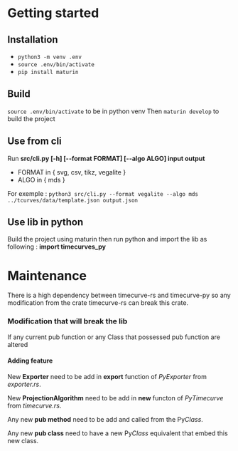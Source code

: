 # Getting started

## Installation

- `python3 -m venv .env`
- `source .env/bin/activate`
- `pip install maturin`

## Build

`source .env/bin/activate` to be in python venv
Then `maturin develop` to build the project

## Use from cli

Run **src/cli.py [-h] [--format FORMAT] [--algo ALGO] input output**

- FORMAT in { svg, csv, tikz, vegalite }
- ALGO in { mds }

For exemple :
`python3 src/cli.py --format vegalite --algo mds ../tcurves/data/template.json output.json`

## Use lib in python

Build the project using maturin then run python and import the lib as following :
**import timecurves_py**

# Maintenance

There is a high dependency between timecurve-rs and timecurve-py so any modification from the crate timecurve-rs can break this crate.

### Modification that will break the lib

If any current pub function or any Class that possessed pub function are altered

#### Adding feature

New **Exporter** need to be add in **export** function of _PyExporter_ from _exporter.rs_.

New **ProjectionAlgorithm** need to be add in **new** functon of _PyTimecurve_ from _timecurve.rs_.

Any new **pub method** need to be add and called from the Py*Class*.

Any new **pub class** need to have a new Py*Class* equivalent that embed this new class.
